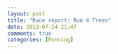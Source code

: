 ```yaml
---
layout: post
title: "Race report: Run 4 Trees"
date: 2013-07-24 21:47
comments: true
categories: [Running]
---
```


